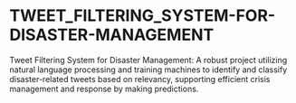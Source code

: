 # TWEET_FILTERING_SYSTEM-FOR-DISASTER-MANAGEMENT
Tweet Filtering System for Disaster Management: A robust project utilizing natural language processing and training machines to identify and classify disaster-related tweets based on relevancy, supporting efficient crisis management and response by making predictions.
